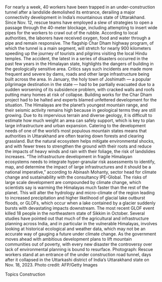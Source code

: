 For nearly a week, 40 workers have been trapped in an under-construction tunnel after a landslide demolished its entrance, derailing a major connectivity development in India’s mountainous state of Uttarakhand.
Since Nov. 12, rescue teams have employed a slew of strategies to open a passage through the 40-meter blockage, including attempting to insert wide pipes for the workers to crawl out of the rubble. According to local authorities, the laborers have received oxygen, food and water through a pipe and remain responsive.
The flagship Char Dham highway program, of which the tunnel is a main segment, will stretch for nearly 900 kilometers speeding up the journey of tourists and pilgrims visiting the local Hindu temples.
The accident, the latest in a series of disasters occurred in the past few years in the Himalayan state, highlights the dangers of building in the geologically sensitive area. Critics says such incidents are made more frequent and severe by dams, roads and other large infrastructure being built across the area.
In January, the holy town of Joshimath — a popular pilgrimage destination in the state — had to be partially evacuated due to a sudden worsening of its subsidence problem, with cracked walls and roofs putting many homes at risk of collapse. Building works for the Char Dham project had to be halted and experts blamed unfettered development for the situation.
The Himalayas are the planet’s youngest mountain range, and their seismic activity remains high because in geological terms they are still growing. Due to its impervious terrain and diverse geology, it is difficult to estimate how much weight an area can safely support, which is key to plan large infrastructure and urban expansion.
Catering to the development needs of one of the world’s most populous mountain states means that authorities in Uttarakhand are often tearing down forests and clearing grassland. But the natural ecosystem helps mitigate environmental shocks, and with fewer trees to strengthen the ground with their roots and reduce the impacts of heavy winds and rain with their foliage, the risk of landslides increases.
“The infrastructure development in fragile Himalayan ecosystems needs to integrate hyper-granular risk assessments to identify, map, and determine the impact of large infrastructures and it should be a national imperative,” according to Abinash Mohanty, sector head for climate change and sustainability with the consultancy IPE-Global.
The risks of large scale development are compounded by climate change, which scientists say is warming the Himalayas much faster than the rest of the planet. This will alter the hydrology and micro-climate of the region leading to increased precipitation and higher likelihood of glacial lake outburst floods, or GLOFs, which occur when a lake contained by a glacier suddenly bursts with devastating impacts downstream. The most recent GLOF event killed 18 people in the northeastern state of Sikkim in October.
Several studies have pointed out that much of the agricultural and infrastructure planning across India, and in particular in the vulnerable Himalayas, involves looking at historical ecological and weather data, which may not be an accurate way of gauging a future under climate change. As the government moves ahead with ambitious development plans to lift mountain communities out of poverty, with every new disaster the controversy over lack of environmental planning is bound to resurface.
Photograph: Rescue workers stand at an entrance of the under construction road tunnel, days after it collapsed in the Uttarkashi district of India’s Uttarakhand state on Nov. 18, 2023. Photo credit: AFP/Getty Images

Topics
Construction
